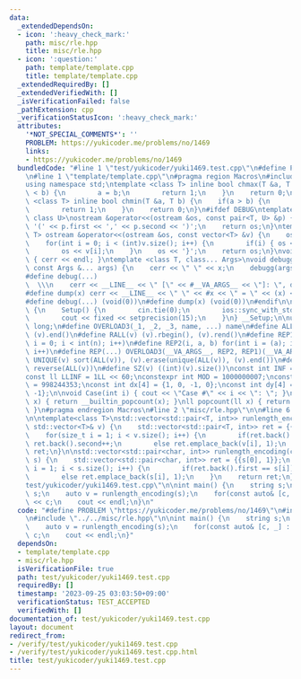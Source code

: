 ```yaml
---
data:
  _extendedDependsOn:
  - icon: ':heavy_check_mark:'
    path: misc/rle.hpp
    title: misc/rle.hpp
  - icon: ':question:'
    path: template/template.cpp
    title: template/template.cpp
  _extendedRequiredBy: []
  _extendedVerifiedWith: []
  _isVerificationFailed: false
  _pathExtension: cpp
  _verificationStatusIcon: ':heavy_check_mark:'
  attributes:
    '*NOT_SPECIAL_COMMENTS*': ''
    PROBLEM: https://yukicoder.me/problems/no/1469
    links:
    - https://yukicoder.me/problems/no/1469
  bundledCode: "#line 1 \"test/yukicoder/yuki1469.test.cpp\"\n#define PROBLEM \"https://yukicoder.me/problems/no/1469\"\
    \n#line 1 \"template/template.cpp\"\n#pragma region Macros\n#include <bits/stdc++.h>\n\
    using namespace std;\ntemplate <class T> inline bool chmax(T &a, T b) {\n    if(a\
    \ < b) {\n        a = b;\n        return 1;\n    }\n    return 0;\n}\ntemplate\
    \ <class T> inline bool chmin(T &a, T b) {\n    if(a > b) {\n        a = b;\n\
    \        return 1;\n    }\n    return 0;\n}\n#ifdef DEBUG\ntemplate <class T,\
    \ class U>\nostream &operator<<(ostream &os, const pair<T, U> &p) {\n    os <<\
    \ '(' << p.first << ',' << p.second << ')';\n    return os;\n}\ntemplate <class\
    \ T> ostream &operator<<(ostream &os, const vector<T> &v) {\n    os << '{';\n\
    \    for(int i = 0; i < (int)v.size(); i++) {\n        if(i) { os << ','; }\n\
    \        os << v[i];\n    }\n    os << '}';\n    return os;\n}\nvoid debugg()\
    \ { cerr << endl; }\ntemplate <class T, class... Args>\nvoid debugg(const T &x,\
    \ const Args &... args) {\n    cerr << \" \" << x;\n    debugg(args...);\n}\n\
    #define debug(...)                                                           \
    \  \\\n    cerr << __LINE__ << \" [\" << #__VA_ARGS__ << \"]: \", debugg(__VA_ARGS__)\n\
    #define dump(x) cerr << __LINE__ << \" \" << #x << \" = \" << (x) << endl\n#else\n\
    #define debug(...) (void(0))\n#define dump(x) (void(0))\n#endif\n\nstruct Setup\
    \ {\n    Setup() {\n        cin.tie(0);\n        ios::sync_with_stdio(false);\n\
    \        cout << fixed << setprecision(15);\n    }\n} __Setup;\n\nusing ll = long\
    \ long;\n#define OVERLOAD3(_1, _2, _3, name, ...) name\n#define ALL(v) (v).begin(),\
    \ (v).end()\n#define RALL(v) (v).rbegin(), (v).rend()\n#define REP1(i, n) for(int\
    \ i = 0; i < int(n); i++)\n#define REP2(i, a, b) for(int i = (a); i < int(b);\
    \ i++)\n#define REP(...) OVERLOAD3(__VA_ARGS__, REP2, REP1)(__VA_ARGS__)\n#define\
    \ UNIQUE(v) sort(ALL(v)), (v).erase(unique(ALL(v)), (v).end())\n#define REVERSE(v)\
    \ reverse(ALL(v))\n#define SZ(v) ((int)(v).size())\nconst int INF = 1 << 30;\n\
    const ll LLINF = 1LL << 60;\nconstexpr int MOD = 1000000007;\nconstexpr int MOD2\
    \ = 998244353;\nconst int dx[4] = {1, 0, -1, 0};\nconst int dy[4] = {0, 1, 0,\
    \ -1};\n\nvoid Case(int i) { cout << \"Case #\" << i << \": \"; }\nint popcount(int\
    \ x) { return __builtin_popcount(x); }\nll popcount(ll x) { return __builtin_popcountll(x);\
    \ }\n#pragma endregion Macros\n#line 2 \"misc/rle.hpp\"\n\n#line 6 \"misc/rle.hpp\"\
    \n\ntemplate<class T>\nstd::vector<std::pair<T, int>> runlength_encoding(const\
    \ std::vector<T>& v) {\n    std::vector<std::pair<T, int>> ret = {{v[0], 1}};\n\
    \    for(size_t i = 1; i < v.size(); i++) {\n        if(ret.back().first == v[i])\
    \ ret.back().second++;\n        else ret.emplace_back(v[i], 1);\n    }\n    return\
    \ ret;\n}\n\nstd::vector<std::pair<char, int>> runlength_encoding(const std::string&\
    \ s) {\n    std::vector<std::pair<char, int>> ret = {{s[0], 1}};\n    for(size_t\
    \ i = 1; i < s.size(); i++) {\n        if(ret.back().first == s[i]) ret.back().second++;\n\
    \        else ret.emplace_back(s[i], 1);\n    }\n    return ret;\n}\n#line 4 \"\
    test/yukicoder/yuki1469.test.cpp\"\n\nint main() {\n    string s;\n    cin >>\
    \ s;\n    auto v = runlength_encoding(s);\n    for(const auto& [c, _] : v) cout\
    \ << c;\n    cout << endl;\n}\n"
  code: "#define PROBLEM \"https://yukicoder.me/problems/no/1469\"\n#include \"../../template/template.cpp\"\
    \n#include \"../../misc/rle.hpp\"\n\nint main() {\n    string s;\n    cin >> s;\n\
    \    auto v = runlength_encoding(s);\n    for(const auto& [c, _] : v) cout <<\
    \ c;\n    cout << endl;\n}"
  dependsOn:
  - template/template.cpp
  - misc/rle.hpp
  isVerificationFile: true
  path: test/yukicoder/yuki1469.test.cpp
  requiredBy: []
  timestamp: '2023-09-25 03:03:50+09:00'
  verificationStatus: TEST_ACCEPTED
  verifiedWith: []
documentation_of: test/yukicoder/yuki1469.test.cpp
layout: document
redirect_from:
- /verify/test/yukicoder/yuki1469.test.cpp
- /verify/test/yukicoder/yuki1469.test.cpp.html
title: test/yukicoder/yuki1469.test.cpp
---
```

